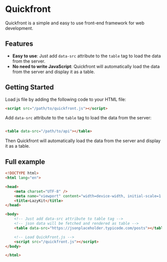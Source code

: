 # Quickfront

Quickfront is a simple and easy to use front-end framework for web development.

## Features

- **Easy to use**: Just add `data-src` attribute to the `table` tag to load the data from the server.
- **No need to write JavaScript**: Quickfront will automatically load the data from the server and display it as a table.

## Getting Started

Load js file by adding the following code to your HTML file:

```html
<script src="/path/to/quickfront.js"></script>
```

Add `data-src` attribute to the `table` tag to load the data from the server:

```html

<table data-src="/path/to/api"></table>

```

Then Quickfront will automatically load the data from the server and display it as a table.

## Full example

```html
<!DOCTYPE html>
<html lang="en">

<head>
    <meta charset="UTF-8" />
    <meta name="viewport" content="width=device-width, initial-scale=1.0" />
    <title>LazyKit</title>
</head>

<body>
    <!-- Just add data-src attribute to table tag -->
    <!-- json data will be fetched and rendered as table -->
    <table data-src="https://jsonplaceholder.typicode.com/posts"></table>

    <!-- Load QuickFront.js -->
    <script src="/quickfront.js"></script>
</body>

</html>
```
